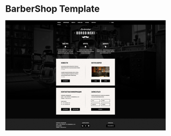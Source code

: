 # BarberShop Template
![Barbershop Template](https://raw.githubusercontent.com/begprod/barbershop/master/PSD/barbershop-index.jpg)